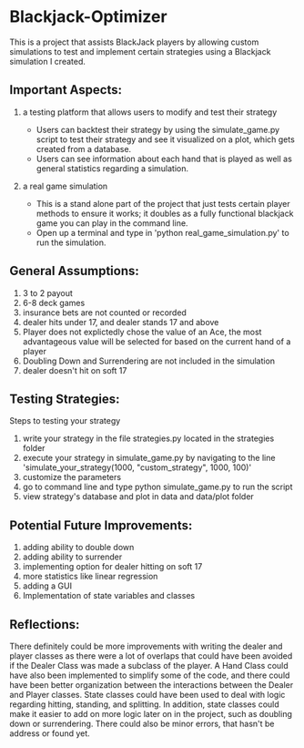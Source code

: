 # Blackjack-Optimizer

This is a project that assists BlackJack players by allowing custom simulations to test and implement certain strategies using a Blackjack simulation I created. 

## Important Aspects: 

1.  a testing platform that allows users to modify and test their strategy

    - Users can backtest their strategy by using the simulate_game.py script to test their strategy and see it visualized on a plot, which gets created from a database.
    - Users can see information about each hand that is played as well as general statistics regarding a simulation. 

2.  a real game simulation 

    - This is a stand alone part of the project that just tests certain player methods to ensure it works; it doubles as a fully functional blackjack game you can play in the command line.
    - Open up a terminal and type in 'python real_game_simulation.py' to run the simulation. 

## General Assumptions:   

1. 3 to 2 payout
2. 6-8 deck games  
3. insurance bets are not counted or recorded
4. dealer hits under 17, and dealer stands 17 and above 
5. Player does not explictedly chose the value of an Ace, the most advantageous value will be selected for based on the current hand of a player
6. Doubling Down and Surrendering are not included in the simulation
7. dealer doesn't hit on soft 17

## Testing Strategies: 

Steps to testing your strategy
1. write your strategy in the file strategies.py located in the strategies folder 
2. execute your strategy in simulate_game.py by navigating to the line 
'simulate_your_strategy(1000, "custom_strategy", 1000, 100)'
3. customize the parameters 
4. go to command line and type python simulate_game.py to run the script 
5. view strategy's database and plot in data and data/plot folder

## Potential Future Improvements: 
1. adding ability to double down 
2. adding ability to surrender
3. implementing option for dealer hitting on soft 17
4. more statistics like linear regression
5. adding a GUI
6. Implementation of state variables and classes 

## Reflections: 

There definitely could be more improvements with writing the dealer and player classes as there were a lot of overlaps that could have been avoided if the Dealer Class was made a subclass of the player. A Hand Class could have also been implemented to simplify some of the code, and there could have been better organization between the interactions between the Dealer and Player classes. State classes could have been used to deal with logic regarding hitting, standing, and splitting. In addition, state classes could make it easier to add on more logic later on in the project, such as doubling down or surrendering. There could also be minor errors, that hasn't be address or found yet.